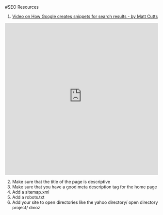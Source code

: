 #SEO Resources

  1. [Video on How Google creates snippets for search results - by Matt Cutts](https://www.youtube.com/watch?v=vS1Mw1Adrk0)
 <iframe width="100%" height="500px" src="http://www.youtube-nocookie.com/embed/vS1Mw1Adrk0?rel=0" frameborder="0" allowfullscreen></iframe>

  2. Make sure that the title of the page is descriptive
  3. Make sure that you have a good meta description tag for the home page
  4. Add a sitemap.xml
  5. Add a robots.txt
  6. Add your site to open directories like the yahoo directory/ open directory
     project/ dmoz
